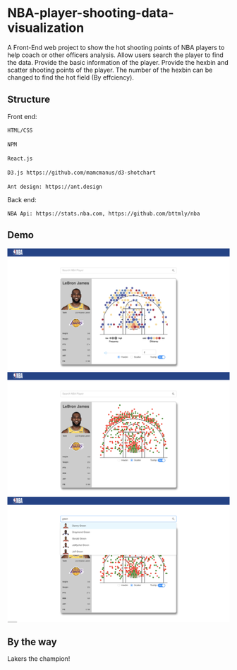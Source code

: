 # NBA-player-shooting-data-visualization
A Front-End web project to show the hot shooting points of NBA players to help coach or other officers analysis.
Allow users search the player to find the data.
Provide the basic information of the player.
Provide the hexbin and scatter shooting points of the player.
The number of the hexbin can be changed to find the hot field (By effciency).

Structure
-----------
Front end: 

    HTML/CSS
  
    NPM
  
    React.js
  
    D3.js https://github.com/mamcmanus/d3-shotchart
  
    Ant design: https://ant.design

Back end:

    NBA Api: https://stats.nba.com, https://github.com/bttmly/nba

Demo
-----
![](https://github.com/donaldmyshen/NBA-player-shooting-data-visualization/blob/master/demoImage/demo1.jpg)
![](https://github.com/donaldmyshen/NBA-player-shooting-data-visualization/blob/master/demoImage/demo2.jpg)
![](https://github.com/donaldmyshen/NBA-player-shooting-data-visualization/blob/master/demoImage/demo3.jpg)

By the way
----------
Lakers the champion!
